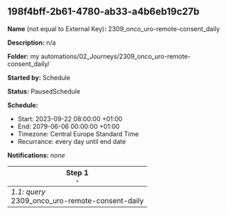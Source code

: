 ## 198f4bff-2b61-4780-ab33-a4b6eb19c27b

**Name** (not equal to External Key)**:** 2309_onco_uro-remote-consent_daily

**Description:** n/a

**Folder:** my automations/02_Journeys/2309_onco_uro-remote-consent_daily/

**Started by:** Schedule

**Status:** PausedSchedule

**Schedule:**

* Start: 2023-09-22 08:00:00 +01:00
* End: 2079-06-06 00:00:00 +01:00
* Timezone: Central Europe Standard Time
* Recurrance: every day until end date

**Notifications:** _none_


| Step 1<br>_<small>-</small>_ |
| --- |
| _1.1: query_<br>2309_onco_uro-remote-consent-daily |
